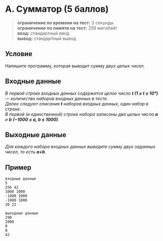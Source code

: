 ﻿# A. Сумматор (5 баллов)
> **ограничение по времени на тест:** 3 секунды  
> **ограничение по памяти на тест:** 256 мегабайт  
> **ввод:** стандартный ввод  
> **вывод:** стандартный вывод

## Условие
Напишите программу, которая выводит сумму двух целых чисел.

## Входные данные
*В первой строке входных данных содержится целое число **t (1 ≤ t ≤ 10⁴)** — количество наборов входных данных в тесте.*  
*Далее следуют описания **t** наборов входных данных, один набор в строке.*  
*В первой (и единственной) строке набора записаны два целых числа **a** и **b** **(−1000 ≤ a, b ≤ 1000)**.*

## Выходные данные
*Для каждого набора входных данных выведите сумму двух заданных чисел, то есть **a+b**.*

## Пример
```plaintext
входные данные
5
256 42
1000 1000
-1000 1000
-1000 1000
20 22
```
```plaintext
выходные данные
298
2000
0
0
42
```
